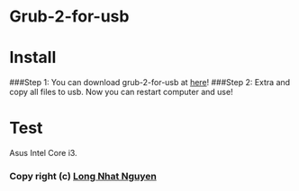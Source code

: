 # Grub-2-for-usb
# Install
###Step 1:
You can download grub-2-for-usb at [here](https://github.com/torn4dom4n/grub-2-for-usb/archive/master.zip)!
###Step 2:
Extra and copy all files to usb. Now you can restart computer and use!
# Test
Asus Intel Core i3.
### Copy right (c) [Long Nhat Nguyen](https://twitter.com/torn4dom4n)

